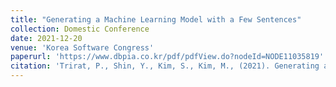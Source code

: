 ```yaml
---
title: "Generating a Machine Learning Model with a Few Sentences"
collection: Domestic Conference
date: 2021-12-20
venue: 'Korea Software Congress'
paperurl: 'https://www.dbpia.co.kr/pdf/pdfView.do?nodeId=NODE11035819'
citation: 'Trirat, P., Shin, Y., Kim, S., Kim, M., (2021). Generating a Machine Learning Model with a Few Sentences. Korea Software Congress.'
---
```

